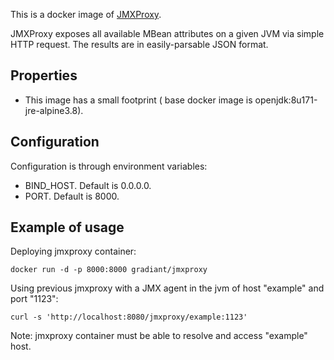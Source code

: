 This is a docker image of [JMXProxy](https://mk23.github.io/jmxproxy/).

JMXProxy exposes all available MBean attributes on a given JVM via simple HTTP request. The results are in easily-parsable JSON format.

## Properties

- This image has a small footprint ( base docker image is openjdk:8u171-jre-alpine3.8).

## Configuration

Configuration is through environment variables:

- BIND_HOST. Default is 0.0.0.0.
- PORT. Default is 8000.

## Example of usage

Deploying jmxproxy container:

```
docker run -d -p 8000:8000 gradiant/jmxproxy
```

Using previous jmxproxy with a JMX agent in the jvm of host "example" and port "1123":

```
curl -s 'http://localhost:8080/jmxproxy/example:1123'
```

Note: jmxproxy container must be able to resolve and access "example" host.